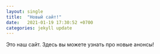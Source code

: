 ```yaml
---
layout: single
title:  "Новый сайт!"
date:   2021-01-19 17:30:52 +0700
categories: jekyll update
---
```


Это наш сайт. Здесь вы можете узнать про новые анонсы!
